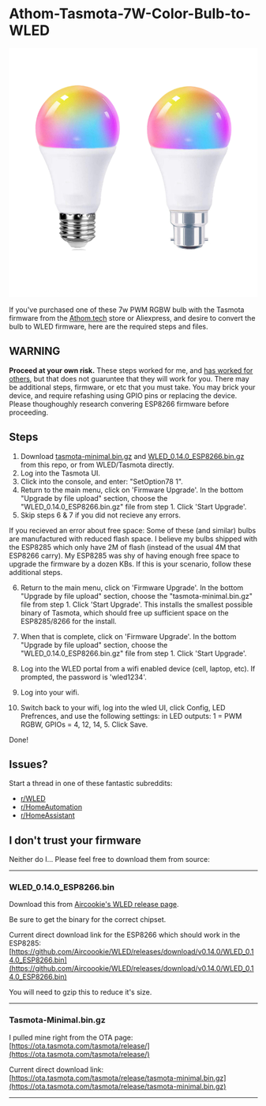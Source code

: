 # Athom-Tasmota-7W-Color-Bulb-to-WLED

![Athom-Tasmota-7W-Color-Bulb](https://github.com/GoingOffRoading/Athom-Tasmota-7W-Color-Bulb-to-WLED/blob/main/athom7wbulb.png "Athom-Tasmota-7W-Color-Bulb")

If you've purchased one of these 7w PWM RGBW bulb with the Tasmota firmware from the [Athom.tech](https://www.athom.tech/blank-1/color-bulb) store or Aliexpress, and desire to convert the bulb to WLED firmware, here are the required steps and files.

## WARNING

**Proceed at your own risk.**  These steps worked for me, and [has worked for others](https://www.reddit.com/r/WLED/comments/pvtuvx/comment/hf6mc4t/?utm_source=share&utm_medium=web2x&context=3), but that does not guaruntee that they will work for you.  There may be additional steps, firmware, or etc that you must take.  You may brick your device, and require refashing using GPIO pins or replacing the device.  Please thoughoughly research convering ESP8266 firmware before proceeding.

## Steps

1. Download [tasmota-minimal.bin.gz](https://github.com/GoingOffRoading/Athom-Tasmota-7W-Color-Bulb-to-WLED/blob/main/tasmota-minimal.bin.gz) and [WLED_0.14.0_ESP8266.bin.gz](https://github.com/GoingOffRoading/Athom-Tasmota-7W-Color-Bulb-to-WLED/blob/main/WLED_0.14.0_ESP8266.bin.gz) from this repo, or from WLED/Tasmota directly.
2. Log into the Tasmota UI.
3. Click into the console, and enter: "SetOption78 1".
4. Return to the main menu, click on 'Firmware Upgrade'. In the bottom "Upgrade by file upload" section, choose the "WLED_0.14.0_ESP8266.bin.gz" file from step 1.  Click 'Start Upgrade'.
5. Skip steps 6 & 7 if you did not recieve any errors.

If you recieved an error about free space: Some of these (and similar) bulbs are manufactured with reduced flash space.  I believe my bulbs shipped with the ESP8285 which only have 2M of flash (instead of the usual 4M that ESP8266 carry).  My ESP8285 was shy of having enough free space to upgrade the firmware by a dozen KBs.  If this is your scenario, follow these additional steps.   

6. Return to the main menu, click on 'Firmware Upgrade'. In the bottom "Upgrade by file upload" section, choose the "tasmota-minimal.bin.gz" file from step 1.  Click 'Start Upgrade'.  This installs the smallest possible binary of Tasmota, which should free up sufficient space on the ESP8285/8266 for the install.
7. When that is complete, click on 'Firmware Upgrade'. In the bottom "Upgrade by file upload" section, choose the "WLED_0.14.0_ESP8266.bin.gz" file from step 1.  Click 'Start Upgrade'.

8. Log into the WLED portal from a wifi enabled device (cell, laptop, etc).  If prompted, the password is 'wled1234'.
9. Log into your wifi.
10. Switch back to your wifi, log into the wled UI, click Config, LED Prefrences, and use the following settings: in LED outputs: 1 = PWM RGBW, GPIOs = 4, 12, 14, 5.  Click Save.

Done!

## Issues?

Start a thread in one of these fantastic subreddits:

* [r/WLED](https://www.reddit.com/r/WLED)
* [r/HomeAutomation](https://www.reddit.com/r/homeautomation/)
* [r/HomeAssistant](https://www.reddit.com/r/homeassistant/)

## I don't trust your firmware

Neither do I... Please feel free to download them from source:

---

### WLED_0.14.0_ESP8266.bin

Download this from [Aircookie's WLED release page](https://github.com/Aircoookie/WLED/releases).  

Be sure to get the binary for the correct chipset.

Current direct download link for the ESP8266 which should work in the ESP8285: [https://github.com/Aircoookie/WLED/releases/download/v0.14.0/WLED_0.14.0_ESP8266.bin](https://github.com/Aircoookie/WLED/releases/download/v0.14.0/WLED_0.14.0_ESP8266.bin)

You will need to gzip this to reduce it's size.

---

### Tasmota-Minimal.bin.gz

I pulled mine right from the OTA page: [https://ota.tasmota.com/tasmota/release/](https://ota.tasmota.com/tasmota/release/)

Current direct download link: [https://ota.tasmota.com/tasmota/release/tasmota-minimal.bin.gz](https://ota.tasmota.com/tasmota/release/tasmota-minimal.bin.gz)

---

